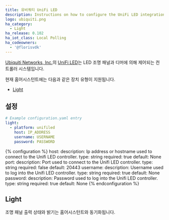 ```yaml
---
title: 유비쿼티 UniFi LED
description: Instructions on how to configure the UniFi LED integration with UniFi LED Controller by Ubiquiti.
logo: ubiquiti.png
ha_category:
  - Light
ha_release: 0.102
ha_iot_class: Local Polling
ha_codeowners:
  - '@florisvdk'
---
```


[Ubiquiti Networks, Inc.](https://www.ubnt.com/)의 [UniFi LED](https://unifi-led.ui.com/)는 LED 조명 패널과 디머에 의해 제어되는 컨트롤러 시스템입니다.

현재 홈어시스턴트에는 다음과 같은 장치 유형이 지원됩니다.

- [Light](#light)

## 설정

```yaml
# Example configuration.yaml entry
light:
  - platform: unifiled
    host: IP_ADDRESS
    username: USERNAME
    password: PASSWORD
```

{% configuration %}
host:
  description: Ip address or hostname used to connect to the Unifi LED controller.
  type: string
  required: true
  default: None
port:
  description: Port used to connect to the Unifi LED controller.
  type: string
  required: false
  default: 20443
username:
  description: Username used to log into the Unifi LED controller.
  type: string
  required: true
  default: None
password:
  description: Password used to log into the Unifi LED controller.
  type: string
  required: true
  default: None
{% endconfiguration %}

## Light

조명 패널 출력 상태와 밝기는 홈어시스턴트와 동기화됩니다.